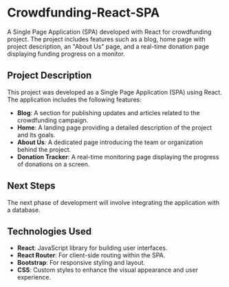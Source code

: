 # Crowdfunding-React-SPA

A Single Page Application (SPA) developed with React for crowdfunding project. The project includes features such as a blog, home page with project description, an "About Us" page, and a real-time donation page displaying funding progress on a monitor.

## Project Description

This project was developed as a Single Page Application (SPA) using React. The application includes the following features:

- **Blog**: A section for publishing updates and articles related to the crowdfunding campaign.
- **Home**: A landing page providing a detailed description of the project and its goals.
- **About Us**: A dedicated page introducing the team or organization behind the project.
- **Donation Tracker**: A real-time monitoring page displaying the progress of donations on a screen.

## Next Steps

The next phase of development will involve integrating the application with a database.

## Technologies Used

- **React**: JavaScript library for building user interfaces.
- **React Router**: For client-side routing within the SPA.
- **Bootstrap**: For responsive styling and layout.
- **CSS**: Custom styles to enhance the visual appearance and user experience.
